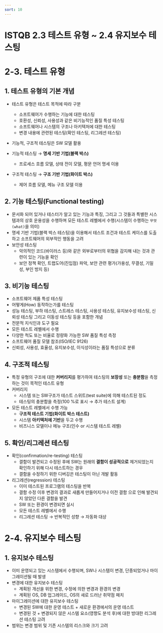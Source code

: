 ```yaml
---
sort: 10
---
```


# ISTQB 2.3 테스트 유형 ~ 2.4 유지보수 테스팅

# 2-3. 테스트 유형
## 1. 테스트 유형의 기본 개념
   - 테스트 유형은 테스트 목적에 따라 구분 
     - 소프트웨어가 수행하는 기능에 대한 테스팅 
     - 호환성, 신뢰성, 사용성과 같은 비기능적인 품질 특성 테스팅
     - 소프트웨어나 시스템의 구조나 아키텍처에 대한 테스팅
     - 변경 내용에 관련된 테스팅(확인 테스팅, 리그레션 테스팅)

   - 기능적, 구조적 테스팅은 SW 모델 활용
   - 기능적 테스팅 → **명세 기반 기법(블랙 박스)**
     - 프로세스 흐름 모델, 상태 전이 모델, 평문 언어 명세 이용
   - 구조적 테스팅 → **구조 기반 기법(화이트 박스)**
     - 제어 흐름 모델, 메뉴 구조 모델 이용

## 2. 기능 테스팅(Functional testing) 
   - 문서화 되어 있거나 테스터가 알고 있는 기능과 특징, 그리고 그 것들과 특별한 시스템과의 상호 운용성을 수행하며 모든 테스트 레벨에서 수행(시스템이 수행하는 `무엇(what)`을 의미)
   - 명세 기반 기법(블랙 박스 테스팅)을 이용해서 테스트 조건과 테스트 케이스를 도출하고 소프트웨어의 외부적인 행동을 고려 
   - 보안성 테스팅
     - 악의적인 코드(바이러스 등)와 같은 외부로부터의 위협을 감지해 내는 것과 관련이 있는 기능을 확인
     - 보안 정책 확인, 트랩도어(진입점) 파악, 보안 관련 평가(가용성, 무결성, 기밀성, 부인 방지 등)


## 3. 비기능 테스팅 
   - 소프트웨어 제품 특성 테스팅
   - 어떻게(How) 동작하는가를 테스팅
   - 성능 테스팅, 부하 테스팅, 스트레스 테스팅, 사용성 테스팅, 유지보수성 테스팅, 신뢰성 테스팅 그리고 이동성 테스팅 등을 포함한 개념
   - 전문적 지식인과 도구 필요
   - 모든 테스트 레벨에서 수행
   - 다양한 척도 또는 비율로 정량화 가능한 SW 품질 특성 측정
   - 소프트웨어 품질 모델 참조(ISO/IEC 9126)
   - 신뢰성, 사용성, 효율성, 유지보수성, 이식성이라는 품질 특성으로 분류

## 4. 구조적 테스팅 
   - 특정 유형의 구조에 대한 **커버리지**를 평가하여 테스팅의 **보장성** 또는 **충분함**을 측정하는 것이 목적인 테스트 유형
   - 커버리지
     - 시스템 또는 SW구조가 테스트 스위트(test suite)에 의해 테스트된 정도
     - 테스팅의 충분함을 측정(100 %로 표시 → 추가 테스트 설계)
   - 모든 테스트 레벨에서 수행 가능
     - **구조적 테스트 기법(화이트 박스 테스트)**
     - 시스템 **아키텍처에 기반**을 두고 수행
     - 비즈니스 모델이나 메뉴 구조(인수 or 시스템 테스트 레벨)

  
## 5. 확인/리그레션 테스팅 
   - 확인(confirmation/re-testing) 테스팅
     - 결함이 발견되고 수정된 후에 SW는 원래의 **결함이 성공적으로** 제거되었는지 확인하기 위해 다시 테스트하는 경우
     - 결함을 수정하기 위한 디버깅은 테스팅이 아닌 개발 활동 
   - 리그레션(regression) 테스팅
     - 이미 테스트된 프로그램의 테스팅을 반복
     - 결함 수정 이후 변경의 결과로 새롭게 만들어지거나 이전 결함 으로 인해 발견되지 않았던 다른 결함을 발견
     - SW 또는 환경이 변경되면 실시
     - 모든 테스트 레벨에서 수행
     - 리그레션 테스팅 → 반복적인 성향 → 자동화 대상
  
# 2-4. 유지보수 테스팅 
## 1. 유지보수 테스팅
  - 이미 운영되고 있는 시스템에서 수행되며, SW나 시스템이 변경, 단종되었거나 마이그레이션될 때 발생
  - 변경에 대한 유지보수 테스팅
    - 계획된 개선을 위한 변경, 수정에 의한 변경과 환경의 변경
    - 계획된 OS, DB 업그레이드, OS의 새로 드러난 취약점 패치
  - 마이그레이션에 대한 유지보수 테스팅
    - 변경된 SW에 대한 운영 테스트 + 새로운 환경에서의 운영 테스트
    - 변경된 것 + 변경되지 않은 시스템 요소(영향도 분석 후)에 대한 방대한 리그레션 테스팅 고려
  - 범위는 변경 범위 및 기존 시스템의 리스크와 크기 고려



